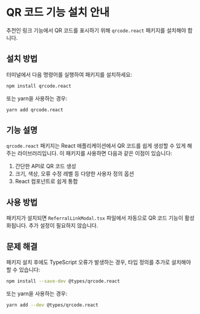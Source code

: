 # QR 코드 기능 설치 안내

추천인 링크 기능에서 QR 코드를 표시하기 위해 `qrcode.react` 패키지를 설치해야 합니다.

## 설치 방법

터미널에서 다음 명령어를 실행하여 패키지를 설치하세요:

```bash
npm install qrcode.react
```

또는 yarn을 사용하는 경우:

```bash
yarn add qrcode.react
```

## 기능 설명

`qrcode.react` 패키지는 React 애플리케이션에서 QR 코드를 쉽게 생성할 수 있게 해주는 라이브러리입니다. 이 패키지를 사용하면 다음과 같은 이점이 있습니다:

1. 간단한 API로 QR 코드 생성
2. 크기, 색상, 오류 수정 레벨 등 다양한 사용자 정의 옵션
3. React 컴포넌트로 쉽게 통합

## 사용 방법

패키지가 설치되면 `ReferralLinkModal.tsx` 파일에서 자동으로 QR 코드 기능이 활성화됩니다. 추가 설정이 필요하지 않습니다.

## 문제 해결

패키지 설치 후에도 TypeScript 오류가 발생하는 경우, 타입 정의를 추가로 설치해야 할 수 있습니다:

```bash
npm install --save-dev @types/qrcode.react
```

또는 yarn을 사용하는 경우:

```bash
yarn add --dev @types/qrcode.react
